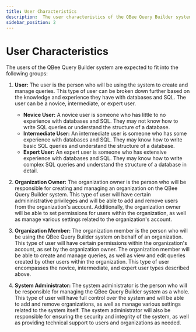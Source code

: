 ```yaml
---
title: User Characteristics
description:  The user characteristics of the QBee Query Builder system
sidebar_position: 2
---
```


# User Characteristics

The users of the QBee Query Builder system are expected to fit into the following groups:

1. **User:** The user is the person who will be using the system to create and manage queries. This type of user can be broken down further based on the knowledge and experience they have with databases and SQL. The user can be a novice, intermediate, or expert user.
    - **Novice User:** A novice user is someone who has little to no experience with databases and SQL. They may not know how to write SQL queries or understand the structure of a database.
    - **Intermediate User:** An intermediate user is someone who has some experience with databases and SQL. They may know how to write basic SQL queries and understand the structure of a database.
    - **Expert User:** An expert user is someone who has extensive experience with databases and SQL. They may know how to write complex SQL queries and understand the structure of a database in detail.

2. **Organization Owner:** The organization owner is the person who will be responsible for creating and managing an organization on the QBee Query Builder system. This type of user will have certain admininistrative privileges and will be able to add and remove users from the organization's account. Additionally, the organization owner will be able to set permissions for users within the organization, as well as manage various settings related to the organization's account.

3. **Organization Member:** The organization member is the person who will be using the QBee Query Builder system on behalf of an organization. This type of user will have certain permissions within the organization's account, as set by the organization owner. The organization member will be able to create and manage queries, as well as view and edit queries created by other users within the organization. This type of user encompasses the novice, intermediate, and expert user types described above.

4. **System Administrator:** The system administrator is the person who will be responsible for managing the QBee Query Builder system as a whole. This type of user will have full control over the system and will be able to add and remove organizations, as well as manage various settings related to the system itself. The system administrator will also be responsible for ensuring the security and integrity of the system, as well as providing technical support to users and organizations as needed.